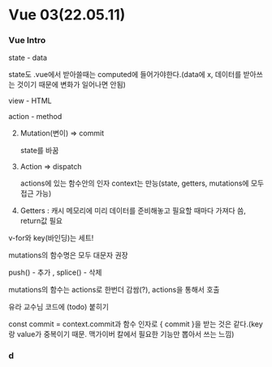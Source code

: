 # Vue 03(22.05.11)

### Vue Intro



state - data

state도 .vue에서 받아쓸때는 computed에 들어가야한다.(data에 x, 데이터를 받아쓰는 것이기 때문에 변화가 일어나면 안됨)

view - HTML

action - method



2. Mutation(변이) => commit

   state를 바꿈

3. Action => dispatch

   actions에 있는 함수안의 인자 context는 만능(state, getters, mutations에 모두 접근 가능)
   
4. Getters : 캐시 메모리에 미리 데이터를 준비해놓고 필요할 때마다 가져다 씀, return값 필요



v-for와 key(바인딩)는 세트!

mutations의 함수명은 모두 대문자 권장

push() - 추가 , splice() - 삭제

mutations의 함수는 actions로 한번더 감쌈(?), actions을 통해서 호출

유라 교수님 코드에 (todo) 붙히기

const commit = context.commit과 함수 인자로 { commit }을 받는 것은 같다.(key랑 value가 중복이기 때문. 맥가이버 칼에서 필요한 기능만 뽑아서 쓰는 느낌)



### d

